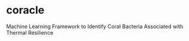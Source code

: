 # coracle
Machine Learning Framework to Identify Coral Bacteria Associated with Thermal Resilience 

